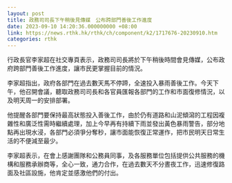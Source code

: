 ```yaml
---
layout: post
title: 政務司司長下午稍後見傳媒　公布跨部門善後工作進度
date: 2023-09-10 14:20:36.000000000 +08:00
link: https://news.rthk.hk/rthk/ch/component/k2/1717676-20230910.htm
categories: rthk
---
```


行政長官李家超在社交專頁表示，政務司司長將於下午稍後時間會見傳媒，公布政府跨部門善後工作進度，讓市民更掌握目前的情況。

李家超指出，政府各部門在過去數天馬不停蹄，全速投入暴雨善後工作。今天下午，他召開會議，聽取政務司司長和各官員匯報各部門的工作和市面復修情況，以及明天周一的安排部署。

他提醒各部門要保持最高狀態投入善後工作，由於仍有道路和山泥傾瀉的工程因複雜性和廣泛性需時繼續處理，加上今早再有持續下雨並發出黃色暴雨警告，部分地點再出現水浸，各部門必須爭分奪秒，讓市面能恢復正常運作，把市民明天日常生活的不便減至最少。

李家超表示，在會上感謝團隊和公務員同事，及各服務單位包括提供公共服務的機構和服務承辦商等，全心一致，通力合作，在過去數天不分晝夜工作，迅速修復路面及社區設施，他肯定並感激他們的付出。
